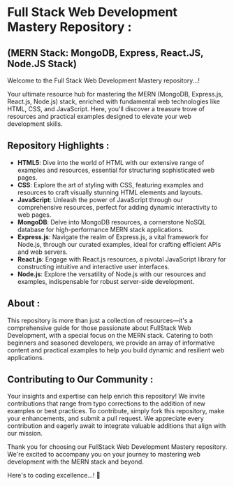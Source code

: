 # Full Stack Web Development Mastery Repository : 
## (MERN Stack: MongoDB, Express, React.JS, Node.JS Stack)

Welcome to the Full Stack Web Development Mastery repository...!

Your ultimate resource hub for mastering the MERN (MongoDB, Express.js, React.js, Node.js) stack, enriched with fundamental web technologies like HTML, CSS, and JavaScript. Here, you'll discover a treasure trove of resources and practical examples designed to elevate your web development skills.

## Repository Highlights :

- **HTML5**: Dive into the world of HTML with our extensive range of examples and resources, essential for structuring sophisticated web pages.
- **CSS**: Explore the art of styling with CSS, featuring examples and resources to craft visually stunning HTML elements and layouts.
- **JavaScript**: Unleash the power of JavaScript through our comprehensive resources, perfect for adding dynamic interactivity to web pages.
- **MongoDB**: Delve into MongoDB resources, a cornerstone NoSQL database for high-performance MERN stack applications.
- **Express.js**: Navigate the realm of Express.js, a vital framework for Node.js, through our curated examples, ideal for crafting efficient APIs and web servers.
- **React.js**: Engage with React.js resources, a pivotal JavaScript library for constructing intuitive and interactive user interfaces.
- **Node.js**: Explore the versatility of Node.js with our resources and examples, indispensable for robust server-side development.

## About :

This repository is more than just a collection of resources—it's a comprehensive guide for those passionate about FullStack Web Development, with a special focus on the MERN stack. Catering to both beginners and seasoned developers, we provide an array of informative content and practical examples to help you build dynamic and resilient web applications.

## Contributing to Our Community :

Your insights and expertise can help enrich this repository! We invite contributions that range from typo corrections to the addition of new examples or best practices. To contribute, simply fork this repository, make your enhancements, and submit a pull request. We appreciate every contribution and eagerly await to integrate valuable additions that align with our mission.

Thank you for choosing our FullStack Web Development Mastery repository. We're excited to accompany you on your journey to mastering web development with the MERN stack and beyond. 

Here's to coding excellence...! 🚀
